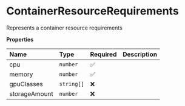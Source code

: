 # ContainerResourceRequirements

Represents a container resource requirements

**Properties**

| Name          | Type       | Required | Description |
| :------------ | :--------- | :------- | :---------- |
| cpu           | `number`   | ✅       |             |
| memory        | `number`   | ✅       |             |
| gpuClasses    | `string[]` | ❌       |             |
| storageAmount | `number`   | ❌       |             |
